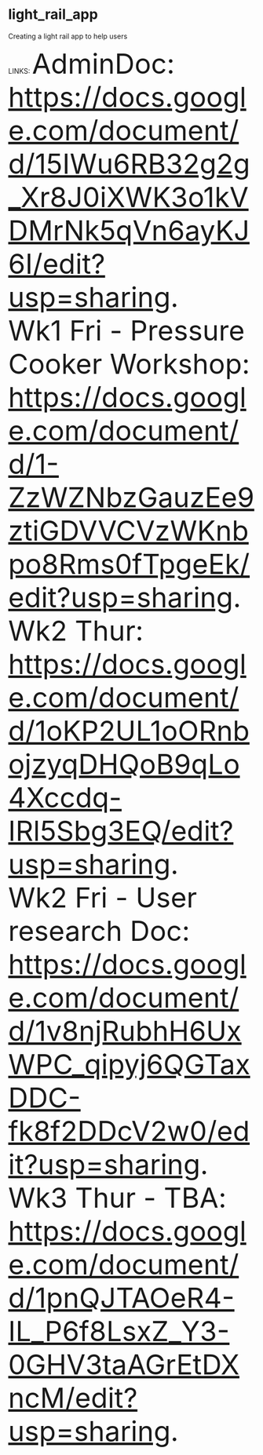 # light_rail_app
Creating a light rail app to help users



LINKS:
<span style="font-size:4em;">
    AdminDoc: https://docs.google.com/document/d/15IWu6RB32g2g_Xr8J0iXWK3o1kVDMrNk5qVn6ayKJ6I/edit?usp=sharing.  
    Wk1 Fri - Pressure Cooker Workshop: https://docs.google.com/document/d/1-ZzWZNbzGauzEe9ztiGDVVCVzWKnbpo8Rms0fTpgeEk/edit?usp=sharing.  
    Wk2 Thur: https://docs.google.com/document/d/1oKP2UL1oORnbojzyqDHQoB9qLo4Xccdq-IRl5Sbg3EQ/edit?usp=sharing.  
    Wk2 Fri - User research Doc: https://docs.google.com/document/d/1v8njRubhH6UxWPC_qipyj6QGTaxDDC-fk8f2DDcV2w0/edit?usp=sharing.  
    Wk3 Thur - TBA: https://docs.google.com/document/d/1pnQJTAOeR4-IL_P6f8LsxZ_Y3-0GHV3taAGrEtDXncM/edit?usp=sharing.  
 </span>
